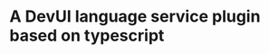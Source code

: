 <!--
 * @Author: your name
 * @Date: 2020-03-16 09:46:40
 * @LastEditTime: 2020-03-16 21:56:05
 * @LastEditors: Please set LastEditors
 * @Description: In User Settings Edit
 * @FilePath: \devui-language-service\REDEME.md
 -->
# A DevUI language service plugin based on typescript